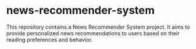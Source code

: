 # news-recommender-system
This repository contains a News Recommender System project. It aims to provide personalized news recommendations to users based on their reading preferences and behavior. 
